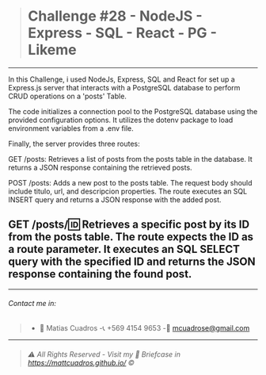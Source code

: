 > # Challenge #28 - **NodeJS - Express - SQL - React - PG - Likeme**

---

In this Challenge, i used NodeJs, Express, SQL and React for set up a Express.js server that interacts with a PostgreSQL database to perform CRUD operations on a 'posts' Table.

The code initializes a connection pool to the PostgreSQL database using the provided configuration options. It utilizes the dotenv package to load environment variables from a .env file.

Finally, the server provides three routes:

GET /posts: Retrieves a list of posts from the posts table in the database. It returns a JSON response containing the retrieved posts.

POST /posts: Adds a new post to the posts table. The request body should include titulo, url, and descripcion properties. The route executes an SQL INSERT query and returns a JSON response with the added post.

GET /posts/:id: Retrieves a specific post by its ID from the posts table. The route expects the ID as a route parameter. It executes an SQL SELECT query with the specified ID and returns the JSON response containing the found post.
---



---

###### Contact me in:

> - :bust_in_silhouette: Matias Cuadros
>   -:telephone_receiver: +569 4154 9653
>   -:email: <a href="mailto:mcuadrose@gmail.com" target="_blank">mcuadrose@gmail.com</a>

---

> ###### :warning: _All Rights Reserved - Visit my :briefcase: Briefcase in_ <a href="https://mattcuadros.github.io/" target="_blank">https://mattcuadros.github.io/</a> :copyright:
